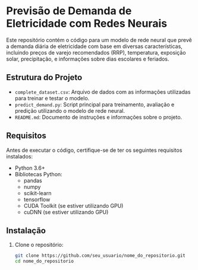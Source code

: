 # Previsão de Demanda de Eletricidade com Redes Neurais

Este repositório contém o código para um modelo de rede neural que prevê a demanda diária de eletricidade com base em diversas características, incluindo preços de varejo recomendados (RRP), temperatura, exposição solar, precipitação, e informações sobre dias escolares e feriados.

## Estrutura do Projeto

- `complete_dataset.csv`: Arquivo de dados com as informações utilizadas para treinar e testar o modelo.
- `predict_demand.py`: Script principal para treinamento, avaliação e predição utilizando o modelo de rede neural.
- `README.md`: Documento de instruções e informações sobre o projeto.

## Requisitos

Antes de executar o código, certifique-se de ter os seguintes requisitos instalados:

- Python 3.6+
- Bibliotecas Python:
  - pandas
  - numpy
  - scikit-learn
  - tensorflow
  - CUDA Toolkit (se estiver utilizando GPU)
  - cuDNN (se estiver utilizando GPU)

## Instalação

1. Clone o repositório:
   ```bash
   git clone https://github.com/seu_usuario/nome_do_repositorio.git
   cd nome_do_repositorio
